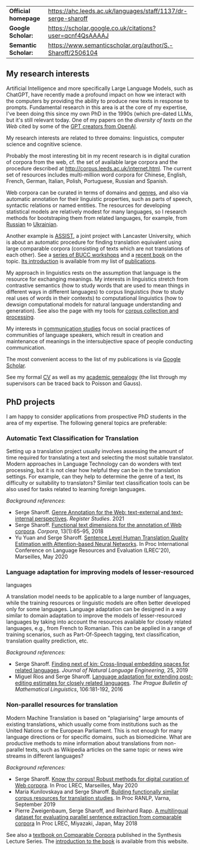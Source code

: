 |                       |                                                                 |
|-----------------------|-----------------------------------------------------------------|
| **Official homepage** | <https://ahc.leeds.ac.uk/languages/staff/1137/dr-serge-sharoff> |
| **Google Scholar:**   | <https://scholar.google.co.uk/citations?user=qcnf4QsAAAAJ>      |
| **Semantic Scholar:** | <https://www.semanticscholar.org/author/S.-Sharoff/2506104>     |

## My research interests

Artificial Intelligence and more specifically Large Language Models,
such as ChatGPT, have recently made a profound impact on how we interact
with the computers by providing the ability to produce new texts in
response to prompts. Fundamental research in this area is at the core of
my expertise, I've been doing this since my own PhD in the 1990s (which
pre-dated LLMs, but it's still relevant today. One of my papers on the
<span class="spurious-link"
target="publications/2020-LREC-anatomy.pdf">*diversity of texts on the
Web*</span> cited by some of the [GPT creators from
OpenAI](https://arxiv.org/abs/2212.14578).

My research interests are related to three domains: linguistics,
computer science and cognitive science.

Probably the most interesting bit in my recent research is in digital
curation of corpora from the web, cf. the set of available large corpora
and the procedure described at
<http://corpus.leeds.ac.uk/internet.html>. The current set of resources
includes multi-million word corpora for Chinese, English, French,
German, Italian, Polish, Portuguese, Russian and Spanish.

Web corpora can be curated in terms of domains and [genres](webgenres/),
and also via automatic annotation for their linguistic properties, such
as parts of speech, syntactic relations or named entities. The resources
for developing statistical models are relatively modest for many
languages, so I research methods for bootstraping them from related
languages, for example, from
[Russian](publications/2011-dialog-sharoff-nivre.pdf) to
[Ukrainian](publications/2016-HyTra.pdf).

Another example is [ASSIST](http://ucrel.lancs.ac.uk/projects/assist/),
a joint project with Lancaster University, which is about an automatic
procedure for finding translation equivalent using large comparable
corpora (consisting of texts which are not translations of each other).
See a [series of BUCC workshops](https://comparable.limsi.fr/) and a
[recent book](https://link.springer.com/book/10.1007/978-3-031-31384-4)
on the topic. [Its introduction](publications/2023-bucc-intro.pdf) is
available from my list of [publications](publications/list.html).

My approach in linguistics rests on the assumption that language is the
resource for exchanging meanings. My interests in linguistics stretch
from contrastive semantics (how to study words that are used to mean
things in different ways in different languages) to corpus linguistics
(how to study real uses of words in their contexts) to computational
linguistics (how to dewsign computational models for natural language
understanding and generation). See also the page with my tools for
[corpus collection and
processing](http://corpus.leeds.ac.uk/internet.html).

My interests in [communication studies](communication.html) focus on
social practices of communities of language speakers, which result in
creation and maintenance of meanings in the intersubjective space of
people conducting communication.

The most convenient access to the list of my publications is via [Google
Scholar](https://scholar.google.co.uk/citations?user=qcnf4QsAAAAJ).

See my formal [CV](cv-formal.pdf) as well as my [academic
genealogy](lineage.html) (the list through my supervisors can be traced
back to Poisson and Gauss).

## PhD projects

I am happy to consider applications from prospective PhD students in the
area of my expertise. The following general topics are preferable:

### Automatic Text Classification for Translation

Setting up a translation project usually involves assessing the amount
of time required for translating a text and selecting the most suitable
translator. Modern approaches in Language Technology can do wonders with
text processing, but it is not clear how helpful they can be in the
translation settings. For example, can they help to determine the genre
of a text, its difficulty or suitability to translators? Similar text
classification tools can be also used for tasks related to learning
foreign languages.

*Background references*:

-   Serge Sharoff. [Genre Annotation for the Web: text-external and
    text-internal perspectives](publications/2021-register.pdf).
    *Register Studies*. 2021
-   Serge Sharoff. [Functional text dimensions for the annotation of Web
    corpora](publications/2018-ftd.pdf). *Corpora*, 13(1):65–95, 2018
-   Yu Yuan and Serge Sharoff. [Sentence Level Human Translation Quality
    Estimation with Attention-based Neural
    Networks](publications/2020-LREC-htqe.pdf). In Proc International
    Conference on Language Resources and Evaluation (LREC'20),
    Marseilles, May 2020

### Language adaptation for improving models of lesser-resourced

languages

A translation model needs to be applicable to a large number of
languages, while the training resources or linguistic models are often
better developed only for some languages. Language adaptation can be
designed in a way similar to domain adaptation to improve the models of
lesser-resourced languages by taking into account the resources
available for closely related languages, e.g., from French to Romanian.
This can be applied in a range of training scenarios, such as
Part-Of-Speech tagging, text classification, translation quality
prediction, etc.

*Background references:*

-   Serge Sharoff. [Finding next of kin: Cross-lingual embedding spaces
    for related languages](publications/2019-jnle.pdf). *Journal of
    Natural Language Engineering*, 25, 2019
-   Miguel Rios and Serge Sharoff. [Language adaptation for extending
    post-editing estimates for closely related
    languages](publications/2016-pbml.pdf). *The Prague Bulletin of
    Mathematical Linguistics*, 106:181-192, 2016

### Non-parallel resources for translation

Modern Machine Translation is based on "plagiarising" large amounts of
existing translations, which usually come from institutions such as the
United Nations or the European Parliament. This is not enough for many
language directions or for specific domains, such as biomedicine. What
are productive methods to mine information about translations from
non-parallel texts, such as Wikipedia articles on the same topic or news
wire streams in different languages?

*Background references:*

-   Serge Sharoff. [Know thy corpus! Robust methods for digital curation
    of Web corpora](publications/2020-LREC-anatomy.pdf). In Proc LREC,
    Marseilles, May 2020
-   Maria Kunilovskaya and Serge Sharoff. [Building functionally similar
    corpus resources for translation
    studies](publications/2019-RANLP.pdf). In Proc RANLP, Varna,
    September 2019
-   Pierre Zweigenbaum, Serge Sharoff, and Reinhard Rapp. [A
    multilingual dataset for evaluating parallel sentence extraction
    from comparable corpora](publications/2018-lrec-bucc.pdf) In Proc
    LREC, Miyazaki, Japan, May 2018

See also a [textbook on Comparable
Corpora](https://link.springer.com/book/10.1007/978-3-031-31384-4)
published in the Synthesis Lecture Series. The [introduction to the
book](publications/2023-bucc-intro.pdf) is available from this website.
